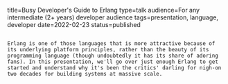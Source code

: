 title=Busy Developer's Guide to Erlang
type=talk
audience=For any intermediate (2+ years) developer audience
tags=presentation, language, developer
date=2022-02-23
status=published
~~~~~~

Erlang is one of those languages that is more attractive because of its underlying platform principles, rather than the beauty of its programming language (though undoubtedly it has its share of adoring fans). In this presentation, we'll go over just enough Erlang to get started and understand why it's been the critics' darling for nigh-on two decades for building systems at massive scale.
    
